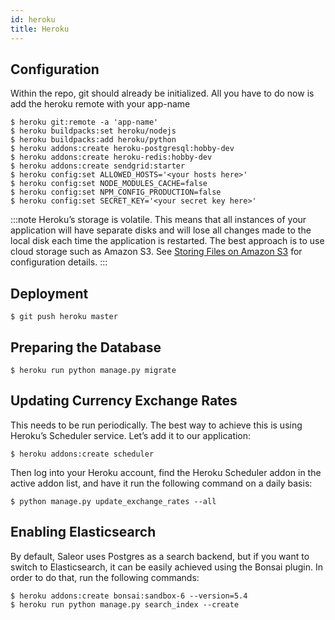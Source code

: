 ```yaml
---
id: heroku
title: Heroku
---
```


## Configuration

Within the repo, git should already be initialized. All you have to do now is add the heroku remote with your app-name

```shell-session
$ heroku git:remote -a 'app-name'
$ heroku buildpacks:set heroku/nodejs
$ heroku buildpacks:add heroku/python
$ heroku addons:create heroku-postgresql:hobby-dev
$ heroku addons:create heroku-redis:hobby-dev
$ heroku addons:create sendgrid:starter
$ heroku config:set ALLOWED_HOSTS='<your hosts here>'
$ heroku config:set NODE_MODULES_CACHE=false
$ heroku config:set NPM_CONFIG_PRODUCTION=false
$ heroku config:set SECRET_KEY='<your secret key here>'
```

:::note
Heroku’s storage is volatile. This means that all instances of your application will have separate disks and will lose all changes made to the local disk each time the application is restarted. The best approach is to use cloud storage such as Amazon S3. See [Storing Files on Amazon S3](/docs/deployment/s3) for configuration details.
:::

## Deployment

```shell-session
$ git push heroku master
```

## Preparing the Database

```shell-session
$ heroku run python manage.py migrate
```

## Updating Currency Exchange Rates

This needs to be run periodically. The best way to achieve this is using Heroku’s Scheduler service. Let’s add it to our application:

```shell-session
$ heroku addons:create scheduler
```

Then log into your Heroku account, find the Heroku Scheduler addon in the active addon list, and have it run the following command on a daily basis:

```shell-session
$ python manage.py update_exchange_rates --all
```

## Enabling Elasticsearch

By default, Saleor uses Postgres as a search backend, but if you want to switch to Elasticsearch, it can be easily achieved using the Bonsai plugin. In order to do that, run the following commands:

```shell-session
$ heroku addons:create bonsai:sandbox-6 --version=5.4
$ heroku run python manage.py search_index --create
```
